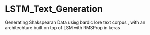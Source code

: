 # LSTM_Text_Generation
Generating Shakspearan Data using bardic lore text corpus , with an architechture built on top of LSM with RMSProp in keras

